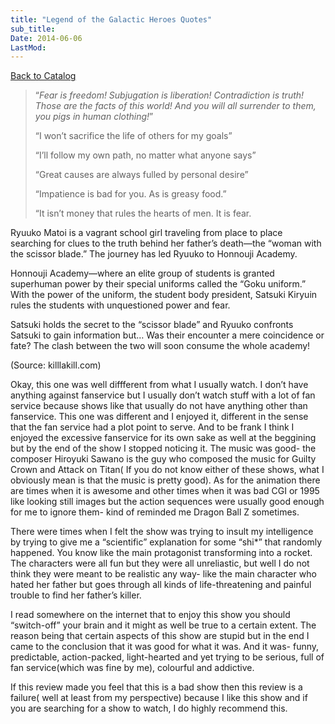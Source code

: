 ```yaml
---
title: "Legend of the Galactic Heroes Quotes"
sub_title:
Date: 2014-06-06
LastMod:
---
```


[Back to Catalog](https://otaking.xyz/index.html)

> “*Fear is freedom! Subjugation is liberation! Contradiction is truth! Those are the facts of this world! And you will all surrender to them, you pigs in human clothing!*”
>
> “I won’t sacrifice the life of others for my goals”
>
> “I’ll follow my own path, no matter what anyone says”
>
> “Great causes are always fulled by personal desire”
>
> “Impatience is bad for you. As is greasy food.”
>
> “It isn’t money that rules the hearts of men. It is fear.

Ryuuko Matoi is a vagrant school girl traveling from place to place searching for clues to the truth behind her father’s death—the “woman with the scissor blade.” The journey has led Ryuuko to Honnouji Academy.



Honnouji Academy—where an elite group of students is granted superhuman power by their special uniforms called the “Goku uniform.” With the power of the uniform, the student body president, Satsuki Kiryuin rules the students with unquestioned power and fear.

Satsuki holds the secret to the “scissor blade” and Ryuuko confronts Satsuki to gain information but… Was their encounter a mere coincidence or fate? The clash between the two will soon consume the whole academy!

(Source: killlakill.com)

Okay, this one was well diffferent from what I usually watch. I don’t have anything against fanservice but I usually don’t watch stuff with a lot of fan service because shows like that usually do not have anything other than fanservice. This one was different and I enjoyed it, different in the sense that the fan service had a plot point to serve. And to be frank I think I enjoyed the excessive fanservice for its own sake as well at the beggining but by the end of the show I stopped noticing it. The music was good- the composer Hiroyuki Sawano is the guy who composed the music for Guilty Crown and Attack on Titan( If you do not know either of these shows, what I obviously mean is that the music is pretty good). As for the animation there are times when it is awesome and other times when it was bad CGI or 1995 like looking still images but the action sequences were usually good enough for me to ignore them- kind of reminded me Dragon Ball Z sometimes.

 

There were times when I felt the show was trying to insult my intelligence by trying to give me a “scientific” explanation for some “shi*” that randomly happened. You know like the main protagonist transforming into a rocket. The characters were all fun but they were all unreliastic, but well I do not think they were meant to be realistic any way- like the main character who hated her father but goes through all kinds of life-threatening and painful trouble to find her father’s killer.

I read somewhere on the internet that to enjoy this show you should “switch-off” your brain and it might as well be true to a certain extent. The reason being that certain aspects of this show are stupid but in the end I came to the conclusion that it was good for what it was. And it was- funny, predictable, action-packed, light-hearted and yet trying to be serious, full of fan service(which was fine by me), colourful and addictive.

If this review made you feel that this is a bad show then this review is a failure( well at least from my perspective) because I like this show and if you are searching for a show to watch, I do highly recommend this.
